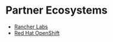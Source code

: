 # Partner Ecosystems

* [Rancher Labs](rancher_labs/index.md)
* [Red Hat OpenShift](redhat_openshift/index.md)
